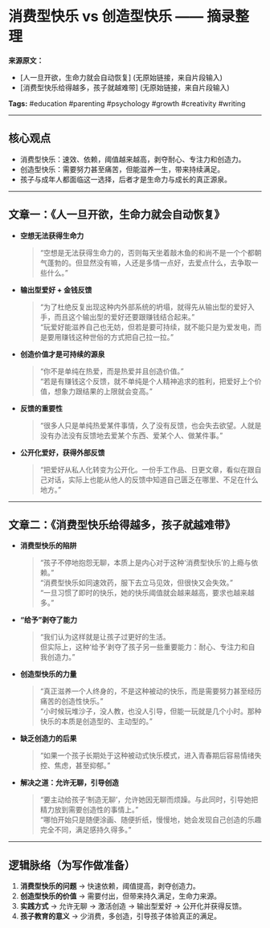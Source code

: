 # 消费型快乐 vs 创造型快乐 —— 摘录整理

**来源原文：**  
- [人一旦开欲，生命力就会自动恢复] (无原始链接，来自片段输入)  
- [消费型快乐给得越多，孩子就越难带] (无原始链接，来自片段输入)

**Tags:** #education #parenting #psychology #growth #creativity #writing  

---

## 核心观点
- 消费型快乐：速效、依赖，阈值越来越高，剥夺耐心、专注力和创造力。  
- 创造型快乐：需要努力甚至痛苦，但能滋养一生，带来持续满足。  
- 孩子与成年人都面临这一选择，后者才是生命力与成长的真正源泉。  

---

## 文章一：《人一旦开欲，生命力就会自动恢复》

- **空想无法获得生命力**  
  > “空想是无法获得生命力的，否则每天坐着敲木鱼的和尚不是一个个都朝气蓬勃的。但显然没有嘛，人还是多情一点好，去爱点什么，去争取一些什么。”

- **输出型爱好 + 金钱反馈**  
  > “为了杜绝反复出现这种内外部系统的坍塌，就得先从输出型的爱好入手，而且这个输出型的爱好还要跟赚钱结合起来。”  
  > “玩爱好能滋养自己也无妨，但若是要可持续，就不能只是为爱发电，而是要用赚钱这种世俗的方式把自己拉一拉。”

- **创造价值才是可持续的源泉**  
  > “你不是单纯在热爱，而是热爱并且创造价值。”  
  > “若是有赚钱这个反馈，就不单纯是个人精神追求的胜利，把爱好上个价值，想象力跟结果的上限就会变高。”

- **反馈的重要性**  
  > “很多人只是单纯热爱某件事情，久了没有反馈，也会失去欲望。人就是没有办法没有反馈地去爱某个东西、爱某个人、做某件事。”

- **公开化爱好，获得外部反馈**  
  > “把爱好从私人化转变为公开化。一份手工作品、日更文章，看似在跟自己对话，实际上也能从他人的反馈中知道自己匮乏在哪里、不足在什么地方。”

---

## 文章二：《消费型快乐给得越多，孩子就越难带》

- **消费型快乐的陷阱**  
  > “孩子不停地抱怨无聊，本质上是内心对于这种‘消费型快乐’的上瘾与依赖。”  
  > “消费型快乐如同速效药，服下去立马见效，但很快又会失效。”  
  > “一旦习惯了即时的快乐，她的快乐阈值就会越来越高，要求也越来越多。”

- **“给予”剥夺了能力**  
  > “我们认为这样就是让孩子过更好的生活。  
  但实际上，这种‘给予’剥夺了孩子另一些重要能力：耐心、专注力和自我创造力。”

- **创造型快乐的力量**  
  > “真正滋养一个人终身的，不是这种被动的快乐，而是需要努力甚至经历痛苦的创造性快乐。”  
  > “小时候玩堆沙子，没人教，也没人引导，但能一玩就是几个小时。那种快乐的本质是创造型的、主动型的。”

- **缺乏创造力的后果**  
  > “如果一个孩子长期处于这种被动式快乐模式，进入青春期后容易情绪失控、焦虑，甚至抑郁。”

- **解决之道：允许无聊，引导创造**  
  > “要主动给孩子‘制造无聊’，允许她因无聊而烦躁。与此同时，引导她把精力放到需要创造性的事情上。”  
  > “哪怕开始只是随便涂画、随便折纸，慢慢地，她会发现自己创造的乐趣完全不同，满足感持久得多。”

---

## 逻辑脉络（为写作做准备）
1. **消费型快乐的问题** → 快速依赖，阈值提高，剥夺创造力。  
2. **创造型快乐的价值** → 需要付出，但带来持久满足，生命力来源。  
3. **实践方式** → 允许无聊 → 激活创造 → 输出型爱好 → 公开化并获得反馈。  
4. **孩子教育的意义** → 少消费，多创造，引导孩子体验真正的满足。  
